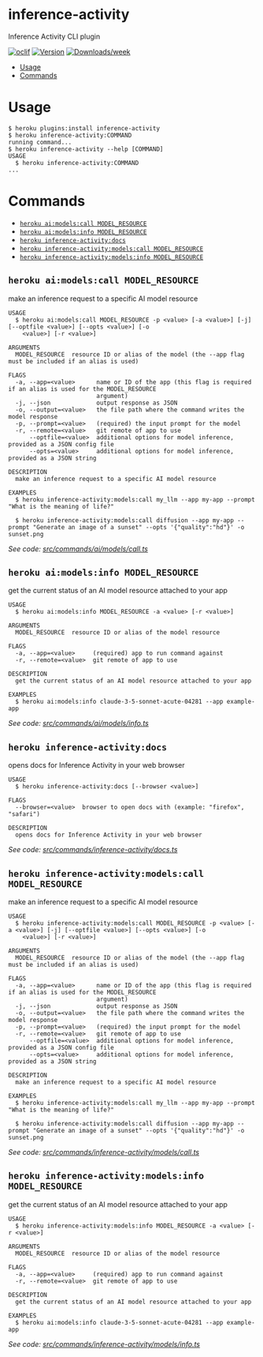 inference-activity
=====================

Inference Activity CLI plugin


[![oclif](https://img.shields.io/badge/cli-oclif-brightgreen.svg)](https://oclif.io)
[![Version](https://img.shields.io/npm/v/inference-activity.svg)](https://npmjs.org/package/inference-activity)
[![Downloads/week](https://img.shields.io/npm/dw/inference-activity.svg)](https://npmjs.org/package/inference-activity)


<!-- toc -->
* [Usage](#usage)
* [Commands](#commands)
<!-- tocstop -->
# Usage
```sh-session
$ heroku plugins:install inference-activity
$ heroku inference-activity:COMMAND
running command...
$ heroku inference-activity --help [COMMAND]
USAGE
  $ heroku inference-activity:COMMAND
...
```
# Commands
<!-- commands -->
* [`heroku ai:models:call MODEL_RESOURCE`](#heroku-aimodelscall-model_resource)
* [`heroku ai:models:info MODEL_RESOURCE`](#heroku-aimodelsinfo-model_resource)
* [`heroku inference-activity:docs`](#heroku-inference-activitydocs)
* [`heroku inference-activity:models:call MODEL_RESOURCE`](#heroku-inference-activitymodelscall-model_resource)
* [`heroku inference-activity:models:info MODEL_RESOURCE`](#heroku-inference-activitymodelsinfo-model_resource)

## `heroku ai:models:call MODEL_RESOURCE`

make an inference request to a specific AI model resource

```
USAGE
  $ heroku ai:models:call MODEL_RESOURCE -p <value> [-a <value>] [-j] [--optfile <value>] [--opts <value>] [-o
    <value>] [-r <value>]

ARGUMENTS
  MODEL_RESOURCE  resource ID or alias of the model (the --app flag must be included if an alias is used)

FLAGS
  -a, --app=<value>      name or ID of the app (this flag is required if an alias is used for the MODEL_RESOURCE
                         argument)
  -j, --json             output response as JSON
  -o, --output=<value>   the file path where the command writes the model response
  -p, --prompt=<value>   (required) the input prompt for the model
  -r, --remote=<value>   git remote of app to use
      --optfile=<value>  additional options for model inference, provided as a JSON config file
      --opts=<value>     additional options for model inference, provided as a JSON string

DESCRIPTION
  make an inference request to a specific AI model resource

EXAMPLES
  $ heroku inference-activity:models:call my_llm --app my-app --prompt "What is the meaning of life?"

  $ heroku inference-activity:models:call diffusion --app my-app --prompt "Generate an image of a sunset" --opts '{"quality":"hd"}' -o sunset.png
```

_See code: [src/commands/ai/models/call.ts](https://github.com/add-co/heroku-cli-plugin-inference-activity/blob/v0.0.1/src/commands/ai/models/call.ts)_

## `heroku ai:models:info MODEL_RESOURCE`

get the current status of an AI model resource attached to your app

```
USAGE
  $ heroku ai:models:info MODEL_RESOURCE -a <value> [-r <value>]

ARGUMENTS
  MODEL_RESOURCE  resource ID or alias of the model resource

FLAGS
  -a, --app=<value>     (required) app to run command against
  -r, --remote=<value>  git remote of app to use

DESCRIPTION
  get the current status of an AI model resource attached to your app

EXAMPLES
  $ heroku ai:models:info claude-3-5-sonnet-acute-04281 --app example-app
```

_See code: [src/commands/ai/models/info.ts](https://github.com/add-co/heroku-cli-plugin-inference-activity/blob/v0.0.1/src/commands/ai/models/info.ts)_

## `heroku inference-activity:docs`

opens docs for Inference Activity in your web browser

```
USAGE
  $ heroku inference-activity:docs [--browser <value>]

FLAGS
  --browser=<value>  browser to open docs with (example: "firefox", "safari")

DESCRIPTION
  opens docs for Inference Activity in your web browser
```

_See code: [src/commands/inference-activity/docs.ts](https://github.com/add-co/heroku-cli-plugin-inference-activity/blob/v0.0.1/src/commands/inference-activity/docs.ts)_

## `heroku inference-activity:models:call MODEL_RESOURCE`

make an inference request to a specific AI model resource

```
USAGE
  $ heroku inference-activity:models:call MODEL_RESOURCE -p <value> [-a <value>] [-j] [--optfile <value>] [--opts <value>] [-o
    <value>] [-r <value>]

ARGUMENTS
  MODEL_RESOURCE  resource ID or alias of the model (the --app flag must be included if an alias is used)

FLAGS
  -a, --app=<value>      name or ID of the app (this flag is required if an alias is used for the MODEL_RESOURCE
                         argument)
  -j, --json             output response as JSON
  -o, --output=<value>   the file path where the command writes the model response
  -p, --prompt=<value>   (required) the input prompt for the model
  -r, --remote=<value>   git remote of app to use
      --optfile=<value>  additional options for model inference, provided as a JSON config file
      --opts=<value>     additional options for model inference, provided as a JSON string

DESCRIPTION
  make an inference request to a specific AI model resource

EXAMPLES
  $ heroku inference-activity:models:call my_llm --app my-app --prompt "What is the meaning of life?"

  $ heroku inference-activity:models:call diffusion --app my-app --prompt "Generate an image of a sunset" --opts '{"quality":"hd"}' -o sunset.png
```

_See code: [src/commands/inference-activity/models/call.ts](https://github.com/add-co/heroku-cli-plugin-inference-activity/blob/v0.0.1/src/commands/inference-activity/models/call.ts)_

## `heroku inference-activity:models:info MODEL_RESOURCE`

get the current status of an AI model resource attached to your app

```
USAGE
  $ heroku inference-activity:models:info MODEL_RESOURCE -a <value> [-r <value>]

ARGUMENTS
  MODEL_RESOURCE  resource ID or alias of the model resource

FLAGS
  -a, --app=<value>     (required) app to run command against
  -r, --remote=<value>  git remote of app to use

DESCRIPTION
  get the current status of an AI model resource attached to your app

EXAMPLES
  $ heroku ai:models:info claude-3-5-sonnet-acute-04281 --app example-app
```

_See code: [src/commands/inference-activity/models/info.ts](https://github.com/add-co/heroku-cli-plugin-inference-activity/blob/v0.0.1/src/commands/inference-activity/models/info.ts)_
<!-- commandsstop -->
